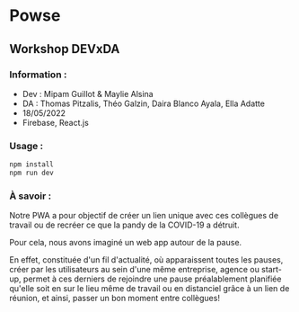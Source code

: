 # Powse
##  Workshop DEVxDA

### Information :
- Dev : Mipam Guillot & Maylie Alsina
- DA : Thomas Pitzalis, Théo Galzin, Daira Blanco Ayala, Ella Adatte
- 18/05/2022
- Firebase, React.js

### Usage :
```bash
npm install
npm run dev
```

### À savoir :
Notre  PWA a pour objectif de créer un lien unique avec ces collègues de travail ou de recréer ce que la pandy de la COVID-19 a détruit. 

Pour cela, nous avons imaginé un web app autour de la pause. 

En effet, constituée d'un fil d'actualité, où apparaissent toutes les pauses, créer par les utilisateurs au sein d'une même entreprise, agence ou start-up, permet à ces derniers de rejoindre une pause préalablement planifiée qu'elle soit en sur le lieu même de travail ou en distanciel grâce à un lien de réunion, et ainsi, passer un bon moment entre collègues! 
